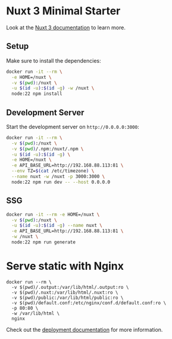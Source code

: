 # Nuxt 3 Minimal Starter

Look at the [Nuxt 3 documentation](https://nuxt.com/docs/getting-started/introduction) to learn more.

## Setup

Make sure to install the dependencies:

```bash
docker run -it --rm \
  -e HOME=/nuxt \
  -v $(pwd):/nuxt \
  -u $(id -u):$(id -g) -w /nuxt \
  node:22 npm install
```

## Development Server

Start the development server on `http://0.0.0.0:3000`:

```bash
docker run -it --rm \
  -v $(pwd):/nuxt \
  -v $(pwd)/.npm:/nuxt/.npm \
  -u $(id -u):$(id -g) \
  -e HOME=/nuxt \
  -e API_BASE_URL=http://192.168.88.113:81 \
  --env TZ=$(cat /etc/timezone) \
  --name nuxt -w /nuxt -p 3000:3000 \
  node:22 npm run dev -- --host 0.0.0.0
```

## SSG

```bash
docker run -it --rm -e HOME=/nuxt \
  -v $(pwd):/nuxt \
  -u $(id -u):$(id -g) --name nuxt \
  -e API_BASE_URL=http://192.168.88.113:81 \
  -w /nuxt \
  node:22 npm run generate
```

# Serve static with Nginx

```aiignore
docker run --rm \
  -v $(pwd)/.output:/var/lib/html/.output:ro \
  -v $(pwd)/.nuxt:/var/lib/html/.nuxt:ro \
  -v $(pwd)/public:/var/lib/html/public:ro \
  -v $(pwd)/default.conf:/etc/nginx/conf.d/default.conf:ro \
  -p 80:80 \
  -w /var/lib/html \
  nginx
```

Check out the [deployment documentation](https://nuxt.com/docs/getting-started/deployment) for more information.
